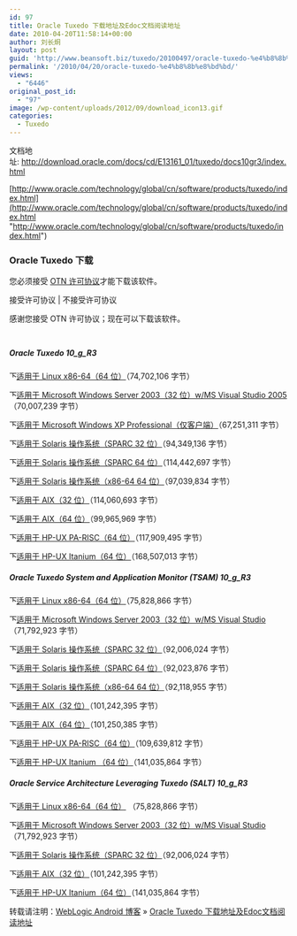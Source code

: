 ```yaml
---
id: 97
title: Oracle Tuxedo 下载地址及Edoc文档阅读地址
date: 2010-04-20T11:58:14+00:00
author: 刘长炯
layout: post
guid: 'http://www.beansoft.biz/tuxedo/20100497/oracle-tuxedo-%e4%b8%8b%e8%bd%bd.html'
permalink: '/2010/04/20/oracle-tuxedo-%e4%b8%8b%e8%bd%bd/'
views:
  - "6446"
original_post_id:
  - "97"
image: /wp-content/uploads/2012/09/download_icon13.gif
categories:
  - Tuxedo
---
```

文档地址: http://download.oracle.com/docs/cd/E13161_01/tuxedo/docs10gr3/index.html

[http://www.oracle.com/technology/global/cn/software/products/tuxedo/index.html](http://www.oracle.com/technology/global/cn/software/products/tuxedo/index.html "http://www.oracle.com/technology/global/cn/software/products/tuxedo/index.html")

### Oracle Tuxedo 下载

您必须接受 [OTN 许可协议](http://www.oracle.com/)才能下载该软件。

接受许可协议 | 不接受许可协议

感谢您接受 OTN 许可协议；现在可以下载该软件。

<img src="http://www.oracle.com/technology/images/bullets_and_symbols/divider.gif" alt="" width="100%" height="10" />

##### Oracle Tuxedo 10_g_R3

 <img src="http://oracleimg.com/admin/images/ocom/download_icon13.gif" border="0" alt="下载" width="13" height="13" align="top" /><a name="file9" href="http://download.oracle.com/otn/bea/tuxedo/tuxedo10gR3_64_Linux_01_x86.zip">适用于 Linux x86-64（64 位）</a>（74,702,106 字节）
  
 <img src="http://oracleimg.com/admin/images/ocom/download_icon13.gif" border="0" alt="下载" width="13" height="13" align="top" /><a name="file10" href="http://download.oracle.com/otn/bea/tuxedo/tuxedo10gR3_32_win_2k3_x86_VS2005.zip">适用于 Microsoft Windows Server 2003（32 位）w/MS Visual Studio 2005</a>（70,007,239 字节）
  
 <img src="http://oracleimg.com/admin/images/ocom/download_icon13.gif" border="0" alt="下载" width="13" height="13" align="top" /><a name="file11" href="http://download.oracle.com/otn/bea/tuxedo/tuxedo10gR3_32_win_xp_x86_VS2005.zip">适用于 Microsoft Windows XP Professional（仅客户端）</a>（67,251,311 字节）
  
 <img src="http://oracleimg.com/admin/images/ocom/download_icon13.gif" border="0" alt="下载" width="13" height="13" align="top" /><a name="file12" href="http://download.oracle.com/otn/bea/tuxedo/tuxedo10gR3_32_sol_9_sp.zip">适用于 Solaris 操作系统（SPARC 32 位）</a>（94,349,136 字节）
  
 <img src="http://oracleimg.com/admin/images/ocom/download_icon13.gif" border="0" alt="下载" width="13" height="13" align="top" /><a name="file13" href="http://download.oracle.com/otn/bea/tuxedo/tuxedo10gR3_64_sol_9_sp.zip">适用于 Solaris 操作系统（SPARC 64 位）</a>（114,442,697 字节）
  
 <img src="http://oracleimg.com/admin/images/ocom/download_icon13.gif" border="0" alt="下载" width="13" height="13" align="top" /><a name="file14" href="http://download.oracle.com/otn/bea/tuxedo/tuxedo10gR3_64_sol_10_x86.zip">适用于 Solaris 操作系统（x86-64 64 位）</a>（97,039,834 字节）
  
 <img src="http://oracleimg.com/admin/images/ocom/download_icon13.gif" border="0" alt="下载" width="13" height="13" align="top" /><a name="file15" href="http://download.oracle.com/otn/bea/tuxedo/tuxedo10gR3_32_aix_53_ppc.zip">适用于 AIX（32 位）</a>（114,060,693 字节）
  
 <img src="http://oracleimg.com/admin/images/ocom/download_icon13.gif" border="0" alt="下载" width="13" height="13" align="top" /><a name="file16" href="http://download.oracle.com/otn/bea/tuxedo/tuxedo10gR3_64_aix_53_ppc.zip">适用于 AIX（64 位）</a>（99,965,969 字节）
  
 <img src="http://oracleimg.com/admin/images/ocom/download_icon13.gif" border="0" alt="下载" width="13" height="13" align="top" /><a name="file17" href="http://download.oracle.com/otn/bea/tuxedo/tuxedo10gR3_64_hpux_1123_pa.zip">适用于 HP-UX PA-RISC（64 位）</a>（117,909,495 字节）
  
 <img src="http://oracleimg.com/admin/images/ocom/download_icon13.gif" border="0" alt="下载" width="13" height="13" align="top" /><a name="file18" href="http://download.oracle.com/otn/bea/tuxedo/tuxedo10gR3_64_hpux_1123_ia.zip">适用于 HP-UX Itanium（64 位）</a>（168,507,013 字节）

##### Oracle Tuxedo System and Application Monitor (TSAM) 10_g_R3

 <img src="http://oracleimg.com/admin/images/ocom/download_icon13.gif" border="0" alt="下载" width="13" height="13" align="top" /><a name="file19" href="http://download.oracle.com/otn/bea/tuxedo/tsam10gR3_64_Linux_01_x86.zip">适用于 Linux x86-64（64 位）</a>（75,828,866 字节）
  
 <img src="http://oracleimg.com/admin/images/ocom/download_icon13.gif" border="0" alt="下载" width="13" height="13" align="top" /><a name="file20" href="http://download.oracle.com/otn/bea/tuxedo/tsam10gR3_32_win2k3_x86_vs2005.zip">适用于 Microsoft Windows Server 2003（32 位）w/MS Visual Studio</a>（71,792,923 字节）
  
 <img src="http://oracleimg.com/admin/images/ocom/download_icon13.gif" border="0" alt="下载" width="13" height="13" align="top" /><a name="file21" href="http://download.oracle.com/otn/bea/tuxedo/tsam10gR3_32_sol_9_sp.zip">适用于 Solaris 操作系统（SPARC 32 位）</a>（92,006,024 字节）
  
 <img src="http://oracleimg.com/admin/images/ocom/download_icon13.gif" border="0" alt="下载" width="13" height="13" align="top" /><a name="file22" href="http://download.oracle.com/otn/bea/tuxedo/tsam10gR3_64_sol_9_sp.zip">适用于 Solaris 操作系统（SPARC 64 位）</a>（92,023,876 字节）
  
 <img src="http://oracleimg.com/admin/images/ocom/download_icon13.gif" border="0" alt="下载" width="13" height="13" align="top" /><a name="file23" href="http://download.oracle.com/otn/bea/tuxedo/tsam10gR3_64_sol_10_x86.zip">适用于 Solaris 操作系统（x86-64 64 位）</a>（92,118,955 字节）
  
 <img src="http://oracleimg.com/admin/images/ocom/download_icon13.gif" border="0" alt="下载" width="13" height="13" align="top" /><a name="file24" href="http://download.oracle.com/otn/bea/tuxedo/tsam10gR3_32_aix_53_ppc.zip">适用于 AIX（32 位）</a>（101,242,395 字节）
  
 <img src="http://oracleimg.com/admin/images/ocom/download_icon13.gif" border="0" alt="下载" width="13" height="13" align="top" /><a name="file25" href="http://download.oracle.com/otn/bea/tuxedo/tsam10gR3_64_aix_53_ppc.zip">适用于 AIX（64 位）</a>（101,250,385 字节）
  
 <img src="http://oracleimg.com/admin/images/ocom/download_icon13.gif" border="0" alt="下载" width="13" height="13" align="top" /><a name="file26" href="http://download.oracle.com/otn/bea/tuxedo/tsam10gR3_64_hpux_1123_pa.zip">适用于 HP-UX PA-RISC（64 位）</a>（109,639,812 字节）
  
 <img src="http://oracleimg.com/admin/images/ocom/download_icon13.gif" border="0" alt="下载" width="13" height="13" align="top" /><a name="file27" href="http://download.oracle.com/otn/bea/tuxedo/tsam10gR3_64_hpux_1123_ia.zip">适用于 HP-UX Itanium （64 位）</a>（141,035,864 字节）

##### Oracle Service Architecture Leveraging Tuxedo (SALT) 10_g_R3

 <img src="http://oracleimg.com/admin/images/ocom/download_icon13.gif" border="0" alt="下载" width="13" height="13" align="top" /><a name="file28" href="http://download.oracle.com/otn/bea/tuxedo/salt10gR3_tux10gR3_64_Linux_01_x86.zip">适用于 Linux x86-64（64 位）</a> （75,828,866 字节）
  
 <img src="http://oracleimg.com/admin/images/ocom/download_icon13.gif" border="0" alt="下载" width="13" height="13" align="top" /><a name="file29" href="http://download.oracle.com/otn/bea/tuxedo/salt10gR3_tux10gR3_32_win2k3_x86_vs2005.zip">适用于 Microsoft Windows Server 2003（32 位）w/MS Visual Studio</a>（71,792,923 字节）
  
 <img src="http://oracleimg.com/admin/images/ocom/download_icon13.gif" border="0" alt="下载" width="13" height="13" align="top" /><a name="file30" href="http://download.oracle.com/otn/bea/tuxedo/salt10gR3_tux10gR3_32_sol10_sp.zip">适用于 Solaris 操作系统（SPARC 32 位）</a>（92,006,024 字节）
  
 <img src="http://oracleimg.com/admin/images/ocom/download_icon13.gif" border="0" alt="下载" width="13" height="13" align="top" /><a name="file31" href="http://download.oracle.com/otn/bea/tuxedo/salt10gR3_tux10gR3_32_aix_53_ppc.zip">适用于 AIX（32 位）</a>（101,242,395 字节）
  
 <img src="http://oracleimg.com/admin/images/ocom/download_icon13.gif" border="0" alt="下载" width="13" height="13" align="top" /><a name="file32" href="http://download.oracle.com/otn/bea/tuxedo/salt10gR3_tux10gR3_64_hpux_1123_ia.zip">适用于 HP-UX Itanium（64 位）</a>（141,035,864 字节）

转载请注明：[WebLogic Android 博客](http://www.beansoft.biz) &raquo; [Oracle Tuxedo 下载地址及Edoc文档阅读地址](http://www.beansoft.biz/2010/04/20/oracle-tuxedo-%e4%b8%8b%e8%bd%bd/)